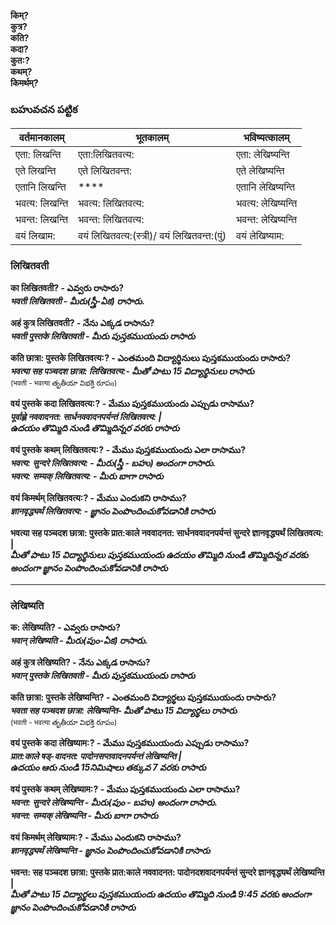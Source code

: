 **किम्?  
कुत्र?  
कति?  
कदा?  
कुत:?  
कथम्?  
किमर्थम्?** 

### బహువచన పట్టిక 

| वर्तमानकालम् | भूतकालम् | भविष्यत्कालम् |
|------------|---------|------------|
| एता: लिखन्ति | एता:लिखितवत्य: | एता: लेखिष्यन्ति |
| एते लिखन्ति | एते लिखितवन्त:  | एते लेखिष्यन्ति |
| एतानि लिखन्ति | **** | एतानि लेखिष्यन्ति |
| भवत्य: लिखन्ति | भवत्य: लिखितवत्य: | भवत्य: लेखिष्यन्ति |
| भवन्त: लिखन्ति | भवन्त: लिखितवत्य: | भवन्त: लेखिष्यन्ति |
| वयं लिखाम: | वयं लिखितवत्य:(स्त्री)/ वयं लिखितवन्त:(पुं) | वयं लेखिष्याम: |

### लिखितवती 

**का लिखितवती? - ఎవ్వరు రాసారు?  
*भवती लिखितवती - మీరు(స్త్రీ-ఏక) రాసారు.***  

**अहं कुत्र लिखितवती? - నేను ఎక్కడ రాసాను?  
*भवती पुस्तके लिखितवती - మీరు పుస్తకముయందు రాసారు***  

**कति छात्रा: पुस्तके लिखितवत्य:? - ఎంతమంది విద్యార్థినులు పుస్తకముయందు రాసారు?  
*भवत्या सह पञ्चदश छात्रा: लिखितवत्य:- మీతో పాటు 15 విద్యార్థినులు రాసారు***  
<small>(भवती - भवत्या తృతీయా విభక్తి రూపం)</small>

**वयं पुस्तके कदा लिखितवत्य:? - మేము పుస్తకముయందు ఎప్పుడు రాసాము?  
*पूर्वाह्णे नववादनत: सार्धनववादनपर्यन्तं लिखितवत्य: |  
ఉదయం తొమ్మిది నుండి తొమ్మిదిన్నర వరకు రాసారు***  

**वयं पुस्तके कथम् लिखितवत्य:? - మేము పుస్తకముయందు ఎలా రాసాము?  
*भवत्य: सुन्दरे लिखितवत्य: - మీరు(స్త్రీ - బహు) అందంగా రాసారు.  
भवत्य: सम्यक् लिखितवत्य: - మీరు బాగా రాసారు***  

**वयं किमर्थम् लिखितवत्य:? -  మేము ఎందుకని రాసాము?  
*ज्ञानवृद्ध्यर्थं लिखितवत्य: - జ్ఞానం పెంపొందించుకోవడానికి రాసారు***  

**भवत्या सह पञ्चदश छात्रा: पुस्तके प्रात:काले नववादनत: सार्धनववादनपर्यन्तं  सुन्दरे ज्ञानवृद्ध्यर्थं लिखितवत्य: |  
*మీతో పాటు 15 విద్యార్థినులు పుస్తకముయందు ఉదయం తొమ్మిది నుండి తొమ్మిదిన్నర వరకు అందంగా జ్ఞానం పెంపొందించుకోవడానికి రాసారు***  

******************
### लेखिष्यति 

**क: लेखिष्यति? - ఎవ్వరు రాసారు?  
*भवान् लेखिष्यति - మీరు(పుం-ఏక) రాసారు.***  

**अहं कुत्र लेखिष्यति? - నేను ఎక్కడ రాసాను?  
*भवान् पुस्तके लिखितवती - మీరు పుస్తకముయందు రాసారు***  

**कति छात्रा: पुस्तके लेखिष्यन्ति? - ఎంతమంది విద్యార్థలు పుస్తకముయందు రాసారు?  
*भवता सह पञ्चदश छात्रा: लेखिष्यन्ति- మీతో పాటు 15 విద్యార్థలు రాసారు***  
<small>(भवती - भवत्या తృతీయా విభక్తి రూపం)</small>

**वयं पुस्तके कदा लेखिष्याम:? - మేము పుస్తకముయందు ఎప్పుడు రాసాము?  
*प्रात:काले षड्-वादनत: पादोनसप्तवादनपर्यन्तं लेखिष्यन्ति |  
ఉదయం ఆరు నుండి 15నిమిషాలు తక్కువ 7 వరకు రాసారు***  

**वयं पुस्तके कथम् लेखिष्याम:? - మేము పుస్తకముయందు ఎలా రాసాము?  
*भवन्त: सुन्दरे लेखिष्यन्ति - మీరు(పుం - బహు) అందంగా రాసారు.  
भवन्त: सम्यक् लेखिष्यन्ति - మీరు బాగా రాసారు***  

**वयं किमर्थम् लेखिष्याम:? -  మేము ఎందుకని రాసాము?  
*ज्ञानवृद्ध्यर्थं लेखिष्यन्ति - జ్ఞానం పెంపొందించుకోవడానికి రాసారు***  

**भवन्त: सह पञ्चदश छात्रा: पुस्तके प्रात:काले नववादनत: पादोनदशवादनपर्यन्तं  सुन्दरे ज्ञानवृद्ध्यर्थं लेखिष्यन्ति |  
*మీతో పాటు 15 విద్యార్థలు పుస్తకముయందు ఉదయం తొమ్మిది నుండి 9:45 వరకు అందంగా జ్ఞానం పెంపొందించుకోవడానికి రాసారు*** 